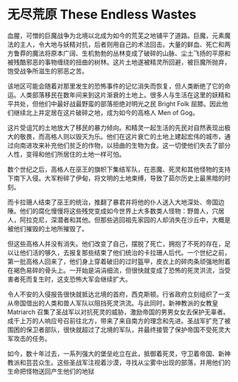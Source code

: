 # 无尽荒原 These Endless Wastes

血腥，可憎的巨魔战争为北境以北成为如今的荒芜之地铺平了道路。巨魔，元素魔法的主人，令大地与妖精对抗，后者则用自己的术法回击。大量的鲜血、死亡和两方鲁莽的魔法将原本广阔、生机勃勃的丛林变成了破碎的山脉、尘土飞扬的平原和被残酷邪恶的事物缠绕的扭曲的树林。这片土地遂被精灵所回避，被巨魔所抛弃，饱受战争所滋生的邪恶之苦。

该地区可能会随着对那里发生的恐怖事件的记忆消失而恢复，但人类断绝了它的命运。人类部落移民在数年间来到这片渐衰的土地上。很多人与生活在这里的妖精和平共处，但他们中最好战最野蛮的部落拒绝对明光之民
Bright Folk 屈膝。因此他们继续北上并定居在这片破碎之地，成为如今的高格人
Men of Gog。

这片受诅咒的土地放大了移民的暴力倾向。和精灵一起生活的先民对自然表现出极大的敬畏，而高格人则以毁灭为乐。他们在这片衰亡的土地上建起宏伟的城市，通过向南进攻来补充他们贫乏的作物，以扭曲的生物为食。这一切使他们失去了部分人性，变得和他们所居住的土地一样可怕。

数个世纪之后，高格人在巫王的旗帜下集结军队，在恶魔、死灵和其他怪物的支持下南下入侵。大军粉碎了伊甸，将文明的土地束缚，导致了茹尔历史上最黑暗的时刻。

而卡拉珊人结束了巫王的统治，推翻了暴君并将他的仆人送入大地深处、帝国边陲。他们的腐化慢慢将这些残党变成如今世界上大多数类人怪物：野兽人，穴居人，阿拉克尼，深潜者和其他。但那些逃回祖先家园的人却消失在沙丘中，大概是被他们摧毁的土地所摧毁了。

但这些高格人并没有消失。他们改变了自己，摆脱了死亡，拥抱了不死的存在，足以让他们活的够久，去报复那些结束了他们统治的卡拉珊人后代。一个世纪之前，第一批高格人回来了，他们身上穿着破旧的过时盔甲，皮衣上的碎肉条顽强地附着在褐色易碎的骨头上。一开始是涓涓细流，但很快就变成了恐怖的死灵洪流，当受害者死而复生时，这支恐怖大军会继续扩大。

令人不安的入侵报告很快就抵达北境的首府，西克斯顿。行省政府立刻组织了一支从帝国借出的人类和兽人军队以阻挡死灵洪流。与此同时，新神教派的女教皇Matriarch
召集了圣战军以对抗死灵的威胁，激励帝国的男男女女去保护无辜者。成千上万的人响应号召前往北方，带来了来自南方的理念和先进。圣战军扩充了被围困的保卫者部队，很快就超过了北境的军队，并最终接管了保护帝国不受死灵大军攻击的任务。

如今，数十年过去，一系列强大的堡垒屹立在此，抵御着死灵，守卫着帝国、新神教派和芸芸众生。这些圣战军注视着沙漠，寻找从尘雾中出现的部落，并用他们的生命把怪物送回产生他们的地狱
